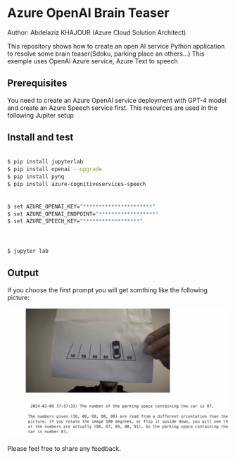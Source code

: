 # Azure OpenAI Brain Teaser

Author: Abdelaziz KHAJOUR (Azure Cloud Solution Architect)

This repository shows how to create an open AI service Python application to resolve some brain teaser(Sdoku, parking place an others...)
This exemple uses OpenAI Azure service, Azure Text to speech 


## Prerequisites
You need to create an Azure OpenAI service deployment with GPT-4 model and create an Azure Speech service first. This resources are used in the following Jupiter setup

## Install and test

```sh

$ pip install jupyterlab
$ pip install openai --upgrade
$ pip install pynq 
$ pip install azure-cognitiveservices-speech


$ set AZURE_OPENAI_KEY="**********************"
$ set AZURE_OPENAI_ENDPOINT="******************"
$ set AZURE_SPEECH_KEY="******************"



$ jupyter lab
```

## Output

If you choose the first prompt you will get somthing like the following picture:

![](./res/output-parking.png)


Please feel free to share any feedback.

